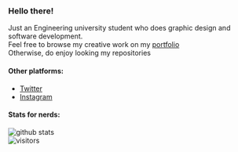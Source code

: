 ### Hello there!

Just an Engineering university student who does graphic design and software development.<br>
Feel free to browse my creative work on my [portfolio](https://bumbleboss.xyz)<br>
Otherwise, do enjoy looking my repositories

#### Other platforms:
- [Twitter](https://twitter.com/Bumbleboss)
- [Instagram](http://instagram.com/bumbleboss)

#### Stats for nerds:
![github stats](https://github-readme-stats.vercel.app/api?username=Bumbleboss&show_icons=true&count_private=true&hide=contribs&title_color=ffffff&text_color=C7BDB1&bg_color=090807&icon_color=5a473a)
<br>![visitors](https://visitor-badge.glitch.me/badge?page_id=Bumbleboss.Bumbleboss)
